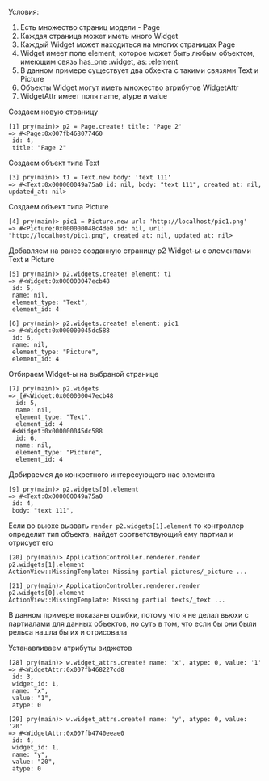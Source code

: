 Условия:
 1. Есть множество страниц модели - Page
 2. Каждая страница может иметь много Widget
 3. Каждый Widget может находиться на многих страницах Page
 4. Widget имеет поле element, которое может быть любым объектом, имеющим связь has_one :widget, as: :element
 5. В данном примере существует два обхекта с такими связями Text и Picture
 6. Объекты Widget могут иметь множество атрибутов WidgetAttr
 7. WidgetAttr имеет поля name, atype и value

Создаем новую страницу
```
[1] pry(main)> p2 = Page.create! title: 'Page 2'
=> #<Page:0x007fb468077460
 id: 4,
 title: "Page 2"
```

Создаем объект типа Text
```
[3] pry(main)> t1 = Text.new body: 'text 111'
=> #<Text:0x000000049a75a0 id: nil, body: "text 111", created_at: nil, updated_at: nil>
```

Создаем объект типа Picture
```
[4] pry(main)> pic1 = Picture.new url: 'http://localhost/pic1.png'
=> #<Picture:0x000000048c4de0 id: nil, url: "http://localhost/pic1.png", created_at: nil, updated_at: nil>
```

Добавляем на ранее созданную страницу p2 Widget-ы с элементами Text и Picture
```
[5] pry(main)> p2.widgets.create! element: t1
=> #<Widget:0x000000047ecb48
 id: 5,
 name: nil,
 element_type: "Text",
 element_id: 4

[6] pry(main)> p2.widgets.create! element: pic1
=> #<Widget:0x000000045dc588
 id: 6,
 name: nil,
 element_type: "Picture",
 element_id: 4
```

Отбираем Widget-ы на выбраной странице
```
[7] pry(main)> p2.widgets
=> [#<Widget:0x000000047ecb48
  id: 5,
  name: nil,
  element_type: "Text",
  element_id: 4
 #<Widget:0x000000045dc588
  id: 6,
  name: nil,
  element_type: "Picture",
  element_id: 4
```

Добираемся до конкретного интересующего нас элемента
```
[9] pry(main)> p2.widgets[0].element
=> #<Text:0x000000049a75a0
 id: 4,
 body: "text 111",
```

Если во вьюхе вызвать ```render p2.widgets[1].element``` то контроллер определит тип объекта, найдет соответствующий ему партиал и отрисует его
```
[20] pry(main)> ApplicationController.renderer.render  p2.widgets[1].element
ActionView::MissingTemplate: Missing partial pictures/_picture ...

[21] pry(main)> ApplicationController.renderer.render  p2.widgets[0].element
ActionView::MissingTemplate: Missing partial texts/_text ...
```
В данном примере показаны ошибки, потому что я не делал вьюхи с партиалами для данных объектов, но суть в том, что если бы они были рельса нашла бы их и отрисовала

Устанавливаем атрибуты виджетов
```
[28] pry(main)> w.widget_attrs.create! name: 'x', atype: 0, value: '1'
=> #<WidgetAttr:0x007fb468227cd8
 id: 3,
 widget_id: 1,
 name: "x",
 value: "1",
 atype: 0

[29] pry(main)> w.widget_attrs.create! name: 'y', atype: 0, value: '20'
=> #<WidgetAttr:0x007fb4740eeae0
 id: 4,
 widget_id: 1,
 name: "y",
 value: "20",
 atype: 0
```
